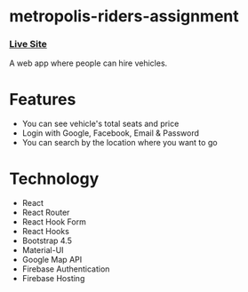 # metropolis-riders-assignment
### [Live Site](https://metropolis-riders.web.app/) 
A web app where people can hire vehicles.

# Features 
- You can see vehicle's total seats and price
- Login with Google, Facebook, Email & Password
- You can search by the location where you want to go

# Technology
- React
- React Router
- React Hook Form
- React Hooks 
- Bootstrap 4.5 
- Material-UI
- Google Map API
- Firebase Authentication
- Firebase Hosting
